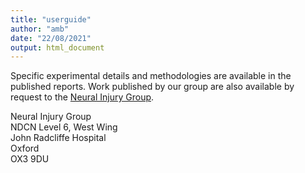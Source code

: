 ```yaml
---
title: "userguide"
author: "amb"
date: "22/08/2021"
output: html_document
---
```


Specific experimental details and methodologies are available in the published reports. Work published by our group are also available by request to the [Neural Injury Group](https://www.ndcn.ox.ac.uk/research/neural-injury-group). 

Neural Injury Group  
NDCN Level 6, West Wing  
John Radcliffe Hospital  
Oxford   
OX3 9DU  


